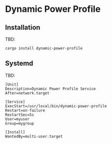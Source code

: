 # Dynamic Power Profile

## Installation

TBD:
```
cargo install dynamic-power-profile
```

## Systemd

TBD:

```
[Unit]
Description=Dynamic Power Profile Service
After=network.target

[Service]
ExecStart=/usr/local/bin/dynamic-power-profile
Restart=on-failure
RestartSec=5s
User=myuser
Group=mygroup

[Install]
WantedBy=multi-user.target
```
